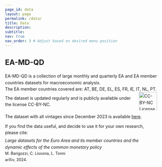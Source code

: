 ```yaml
---
page_id: data
layout: page
permalink: /data/
title: Data
description:
subtitle: 
nav: true
nav_order: 3 # Adjust based on desired menu position
---
```


<!-- Styles for collapsible sections -->
<style>
  .projects h2.category {
    cursor: default;
    font-weight: bold;
    font-size: 1.5rem;
  }

  html[data-theme="light"] .projects h2.category {
    color: var(--global-theme-color, #9b59b6) !important;
  }

  html[data-theme="dark"] .projects h2.category {
    color: var(--global-theme-color, #00bcd4) !important;
  }

  #content-1 {
    margin-top: 20px;
    margin-bottom: 20px;
  }

  .work-in-progress {
    margin-bottom: 15px;
  }

  .line-item {
    padding-left: 0px;
    line-height: 16pt;
  }
  
  #content-1 .small-text {
    font-size: 0.8rem !important;
  }
</style>

<!-- DATA SECTION -->
<div id="ea-md-qd" class="projects">
  <h2 class="category">
    EA-MD-QD
  </h2>
</div>

<div id="content-1">
  <div class="work-in-progress">
    <div class="line-item">
        <div> EA-MD-QD is a collection of large monthly and quarterly EA and EA member countries datasets for macroeconomic analysis. </div>
        <div> The EA member countries covered are: AT, BE, DE, EL, ES, FR, IE, IT, NL, PT. </div>
        <div style="display: flex; align-items: center; margin-bottom: 10px;">
          <div>The dataset is updated regularly and is publicly available under the license CC-BY-NC.</div>
          <a href="https://creativecommons.org/licenses/by-nc/4.0/" target="_blank" style="margin-left: 10px;">
              <img src="https://licensebuttons.net/l/by-nc/4.0/88x31.png" alt="CC-BY-NC License" style="width: 60px; height: auto;">
          </a>
        </div>
        <div style="margin-bottom: 10px;"> The dataset with all vintages since December 2023 is available 
              <a href="https://doi.org/10.5281/zenodo.10514667">here</a>. </div>
        <div style="margin-bottom: 5px;"> If you find the data useful, and decide to use it for your own research, please cite: </div>
        <div> <span><i>Large datasets for the Euro Area and its member countries and the dynamic effects of the common monetary policy</i></span> </div>
        <div class="small-text"> M. Barigozzi, C. Lissona, L. Tonni </div> 
        <div class="small-text"> arXiv, 2024. </div>
    </div>
  </div>
</div>

